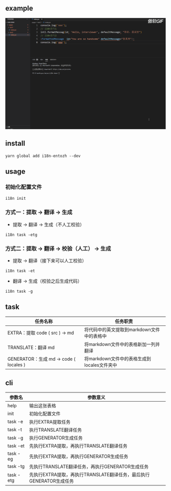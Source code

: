 ## example

![](https://github.com/iamjwe/i18n-generator/blob/master/assets/i18n%E7%A4%BA%E4%BE%8B.gif)


## install 

```shell
yarn global add i18n-entozh --dev
```
## usage
### 初始化配置文件
```shell
i18n init
```
### 方式一：提取 -> 翻译 -> 生成
- 提取 -> 翻译 -> 生成（不人工校验）

```shell
i18n task -etg
```
### 方式二：提取 -> 翻译 -> 校验（人工） -> 生成
- 提取 -> 翻译（接下来可以人工校验）

```shell
i18n task -et
```

- 翻译 -> 生成（校验之后生成代码）

```
i18n task -g
```

## task

| 任务名称                               | 任务职责                                    |
| -------------------------------------- | ------------------------------------------- |
| EXTRA：提取 code ( src ) -> md         | 将代码中的英文提取到markdown文件中的表格中  |
| TRANSLATE：翻译 md                     | 将markdown文件中的表格新加一列并翻译        |
| GENERATOR：生成 md -> code ( locales ) | 将markdown文件中的表格生成到locales文件夹中 |



## cli

| 参数名 | 参数意义                                                     |
| ------ | ------------------------------------------------------------ |
| help  | 输出这张表格                                                 |
| init   | 初始化配置文件                                               |
| task -e     | 执行EXTRA提取任务                                            |
| task -t     | 执行TRANSLATE翻译任务                                        |
| task -g     | 执行GENERATOR生成任务                                        |
| task -et    | 先执行EXTRA提取，再执行TRANSLATE翻译任务                     |
| task -eg    | 先执行EXTRA提取，再执行GENERATOR生成任务                     |
| task -tg    | 先执行TRANSLATE翻译任务，再执行GENERATOR生成任务             |
| task -etg   | 先执行EXTRA提取，再执行TRANSLATE翻译任务，最后执行GENERATOR生成任务 |

